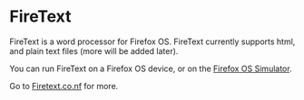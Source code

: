 FireText
========

FireText is a word processor for Firefox OS.  FireText currently supports html, and plain text files (more will be added later).

You can run FireText on a Firefox OS device, or on the <a href="https://addons.mozilla.org/en-US/firefox/addon/firefox-os-simulator/">Firefox OS Simulator</a>.

Go to <a href="http://firetext.co.nf/">Firetext.co.nf</a> for more.
